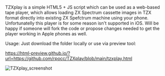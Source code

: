 TZXplay is a simple HTML5 + JS script which can be used as a web-based tape player, which allows loading ZX Spectrum cassette images in TZX format directly into existing ZX Spefctrum machine using your phone. Unfortunatelly this player is for some reason isn't supported in iOS. Will be happy if someone will fork the code or propose changes needed to get the player working in Apple phones as well.

Usage: Just download the folder locally or use via preview tool:

https://html-preview.github.io/?url=https://github.com/rpocc/TZXplay/blob/main/tzxplay.html

![TZXplay_screenshot](https://github.com/user-attachments/assets/9db4ad8a-8b02-4961-97e2-3b2a21701589)
